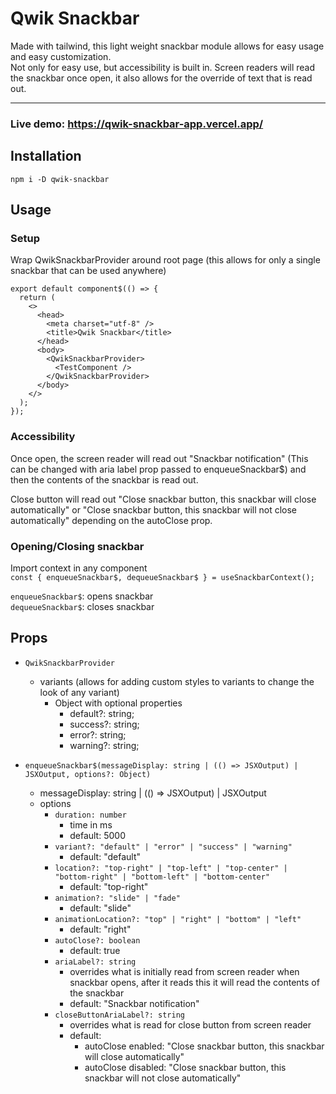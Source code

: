 # Qwik Snackbar

Made with tailwind, this light weight snackbar module allows for easy usage and easy customization.<br/>
Not only for easy use, but accessibility is built in. Screen readers will read the snackbar once open, it also allows for the override of text that is read out.

---

### Live demo: https://qwik-snackbar-app.vercel.app/

## Installation

`npm i -D qwik-snackbar`

## Usage

### Setup

Wrap QwikSnackbarProvider around root page (this allows for only a single snackbar that can be used anywhere)

```
export default component$(() => {
  return (
    <>
      <head>
        <meta charset="utf-8" />
        <title>Qwik Snackbar</title>
      </head>
      <body>
        <QwikSnackbarProvider>
          <TestComponent />
        </QwikSnackbarProvider>
      </body>
    </>
  );
});
```

### Accessibility

Once open, the screen reader will read out "Snackbar notification" (This can be changed with aria label prop passed to enqueueSnackbar$) and then the contents of the snackbar is read out.

Close button will read out "Close snackbar button, this snackbar will close automatically" or "Close snackbar button, this snackbar will not close automatically" depending on the autoClose prop.

### Opening/Closing snackbar

Import context in any component <br/>
`const { enqueueSnackbar$, dequeueSnackbar$ } = useSnackbarContext();`

`enqueueSnackbar$`: opens snackbar<br/>
`dequeueSnackbar$`: closes snackbar

## Props

- `QwikSnackbarProvider`
  - variants (allows for adding custom styles to variants to change the look of any variant)
    - Object with optional properties
      - default?: string;
      - success?: string;
      - error?: string;
      - warning?: string;

- `enqueueSnackbar$(messageDisplay: string | (() => JSXOutput) | JSXOutput, options?: Object)`
  - messageDisplay: string | (() => JSXOutput) | JSXOutput
  - options
    - `duration: number`
      - time in ms
      - default: 5000
    - `variant?: "default" | "error" | "success" | "warning"`
      - default: "default"
    - `location?: "top-right" | "top-left" | "top-center" | "bottom-right" | "bottom-left" | "bottom-center"`
      - default: "top-right"
    - `animation?: "slide" | "fade"`
      - default: "slide"
    - `animationLocation?: "top" | "right" | "bottom" | "left"`
      - default: "right"
    - `autoClose?: boolean`
      - default: true
    - `ariaLabel?: string`
      - overrides what is initially read from screen reader when snackbar opens, after it reads this it will read the contents of the snackbar
      - default: "Snackbar notification"
    - `closeButtonAriaLabel?: string`
      - overrides what is read for close button from screen reader
      - default:
        - autoClose enabled: "Close snackbar button, this snackbar will close automatically"
        - autoClose disabled: "Close snackbar button, this snackbar will not close automatically"
